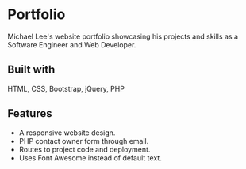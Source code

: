 # Portfolio
Michael Lee's website portfolio showcasing his projects and skills as a Software Engineer and Web Developer. 

## Built with
HTML, CSS, Bootstrap, jQuery, PHP

## Features
* A responsive website design.
* PHP contact owner form through email.
* Routes to project code and deployment. 
* Uses Font Awesome instead of default text.
